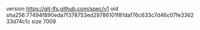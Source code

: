 version https://git-lfs.github.com/spec/v1
oid sha256:77494f890eda7f378753ed29786101f81daf76c633c7d46c07fe336233d74c1c
size 7009
